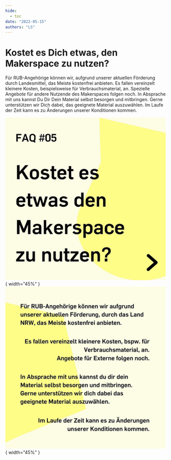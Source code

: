 ```yaml
---
hide:
  - toc
date: "2022-05-15" 
authors: "LS"
---
```

# Kostet es Dich etwas, den Makerspace zu nutzen?

Für RUB-Angehörige können wir, aufgrund unserer aktuellen Förderung durch Landesmittel, das Meiste kostenfrei anbieten.
Es fallen vereinzelt kleinere Kosten, beispielsweise für Verbrauchsmaterial, an.
Spezielle Angebote für andere Nutzende des Makerspaces folgen noch.
In Absprache mit uns kannst Du Dir Dein Material selbst besorgen und mitbringen. Gerne unterstützen wir Dich dabei, das geeignete Material auszuwählen.
Im Laufe der Zeit kann es zu Änderungen unserer Konditionen kommen.

![Text der Newsmeldung als Bild](../medien/2022-05-15a.jpg){ width="45%" } ![Text der Newsmeldung als Bild](../medien/2022-05-15b.jpg){ width="45%" }  
